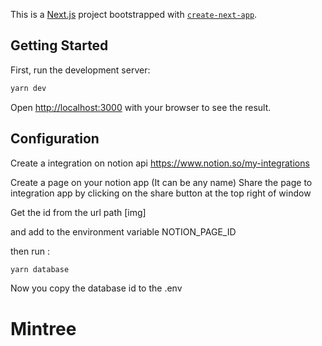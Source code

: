 This is a [Next.js](https://nextjs.org/) project bootstrapped with [`create-next-app`](https://github.com/vercel/next.js/tree/canary/packages/create-next-app).

## Getting Started

First, run the development server:

```bash
yarn dev
```

Open [http://localhost:3000](http://localhost:3000) with your browser to see the result.

## Configuration

Create a integration on notion api
https://www.notion.so/my-integrations

Create a page on your notion app (It can be any name)
Share the page to integration app by clicking on the share button at the top right of window

Get the id from the url path
[img]

and add to the environment variable NOTION_PAGE_ID

then run :
```bash
yarn database
```

Now you copy the database id to the .env

# Mintree
